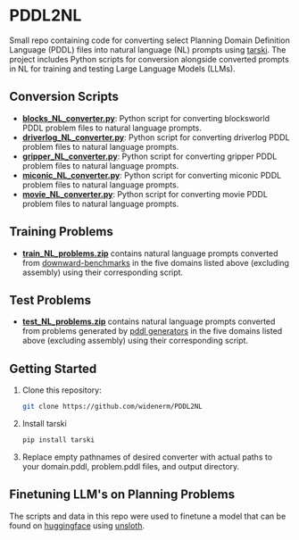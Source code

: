 # PDDL2NL

Small repo containing code for converting select Planning Domain Definition Language (PDDL) files into natural language (NL) prompts using [tarski](https://github.com/aig-upf/tarski). The project includes Python scripts for conversion alongside converted prompts in NL for training and testing Large Language Models (LLMs).

## Conversion Scripts
- [**blocks_NL_converter.py**](https://github.com/widenerm/pddl2nl/blob/main/blocks_NL_converter.py): Python script for converting blocksworld PDDL problem files to natural language prompts.
- [**driverlog_NL_converter.py**](https://github.com/widenerm/pddl2nl/blob/main/driverlog_NL_converter.py): Python script for converting driverlog PDDL problem files to natural language prompts.
- [**gripper_NL_converter.py**](https://github.com/widenerm/pddl2nl/blob/main/gripper_NL_converter.py): Python script for converting gripper PDDL problem files to natural language prompts.
- [**miconic_NL_converter.py**](https://github.com/widenerm/pddl2nl/blob/main/miconic_NL_converter.py): Python script for converting miconic PDDL problem files to natural language prompts.
- [**movie_NL_converter.py**](https://github.com/widenerm/pddl2nl/blob/main/movie_NL_converter.py): Python script for converting movie PDDL problem files to natural language prompts.

## Training Problems
- [**train_NL_problems.zip**](https://github.com/widenerm/pddl2nl/blob/main/train_NL_problems.zip) contains natural language prompts converted from [downward-benchmarks](https://github.com/aibasel/downward-benchmarks/tree/master) in the five domains listed above (excluding assembly) using their corresponding script.

## Test Problems
- [**test_NL_problems.zip**](https://github.com/widenerm/pddl2nl/blob/main/test_NL_problems.zip) contains natural language prompts converted from problems generated by [pddl generators](https://github.com/AI-Planning/pddl-generators) in the five domains listed above (excluding assembly) using their corresponding script.

## Getting Started

1. Clone this repository:
   ```bash
   git clone https://github.com/widenerm/PDDL2NL
2. Install tarski
   ```bash
   pip install tarski
4. Replace empty pathnames of desired converter with actual paths to your domain.pddl, problem.pddl files, and output directory.

## Finetuning LLM's on Planning Problems
The scripts and data in this repo were used to finetune a model that can be found on [huggingface](https://huggingface.co/XWidener/Phi-3-mini-4k-instruct-plan-NL-finetuned/tree/main) using [unsloth](https://github.com/unslothai/unsloth). 
